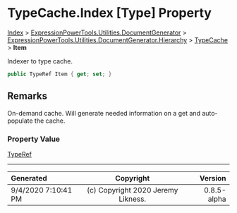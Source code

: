 ﻿# TypeCache.Index [Type] Property

[Index](../index.md) > [ExpressionPowerTools.Utilities.DocumentGenerator](ExpressionPowerTools.Utilities.DocumentGenerator.a.md) > [ExpressionPowerTools.Utilities.DocumentGenerator.Hierarchy](ExpressionPowerTools.Utilities.DocumentGenerator.Hierarchy.n.md) > [TypeCache](ExpressionPowerTools.Utilities.DocumentGenerator.Hierarchy.TypeCache.cs.md) > **Item**

Indexer to type cache.

```csharp
public TypeRef Item { get; set; }
```

## Remarks

On-demand cache. Will generate needed information on a get and auto-populate the cache.

### Property Value

 [TypeRef](ExpressionPowerTools.Utilities.DocumentGenerator.Hierarchy.TypeRef.cs.md) 


---

| Generated | Copyright | Version |
| :-- | :-: | --: |
| 9/4/2020 7:10:41 PM | (c) Copyright 2020 Jeremy Likness. | 0.8.5-alpha |
